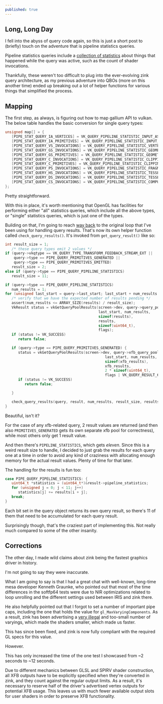 ```yaml
---
published: true
---
```

## Long, Long Day

I fell into the abyss of query code again, so this is just a short post to (briefly) touch on the adventure that is pipeline statistics queries.

Pipeline statistics queries include a [collection of statistics](https://www.khronos.org/registry/vulkan/specs/1.2-extensions/man/html/VkQueryPipelineStatisticFlagBits.html) about things that happened while the query was active, such as the count of shader invocations.

Thankfully, these weren't too difficult to plug into the ever-evolving zink query architecture, as my previous adventure into QBOs (more on this another time) ended up breaking out a lot of helper functions for various things that simplified the process.

## Mapping
The first step, as always, is figuring out how to map gallium API to vulkan. The below table handles the basic conversion for single query types:
```c
unsigned map[] = {
   [PIPE_STAT_QUERY_IA_VERTICES] = VK_QUERY_PIPELINE_STATISTIC_INPUT_ASSEMBLY_VERTICES_BIT,
   [PIPE_STAT_QUERY_IA_PRIMITIVES] = VK_QUERY_PIPELINE_STATISTIC_INPUT_ASSEMBLY_PRIMITIVES_BIT,
   [PIPE_STAT_QUERY_VS_INVOCATIONS] = VK_QUERY_PIPELINE_STATISTIC_VERTEX_SHADER_INVOCATIONS_BIT,
   [PIPE_STAT_QUERY_GS_INVOCATIONS] = VK_QUERY_PIPELINE_STATISTIC_GEOMETRY_SHADER_INVOCATIONS_BIT,
   [PIPE_STAT_QUERY_GS_PRIMITIVES] = VK_QUERY_PIPELINE_STATISTIC_GEOMETRY_SHADER_PRIMITIVES_BIT,
   [PIPE_STAT_QUERY_C_INVOCATIONS] = VK_QUERY_PIPELINE_STATISTIC_CLIPPING_INVOCATIONS_BIT,
   [PIPE_STAT_QUERY_C_PRIMITIVES] = VK_QUERY_PIPELINE_STATISTIC_CLIPPING_PRIMITIVES_BIT,
   [PIPE_STAT_QUERY_PS_INVOCATIONS] = VK_QUERY_PIPELINE_STATISTIC_FRAGMENT_SHADER_INVOCATIONS_BIT,
   [PIPE_STAT_QUERY_HS_INVOCATIONS] = VK_QUERY_PIPELINE_STATISTIC_TESSELLATION_CONTROL_SHADER_PATCHES_BIT,
   [PIPE_STAT_QUERY_DS_INVOCATIONS] = VK_QUERY_PIPELINE_STATISTIC_TESSELLATION_EVALUATION_SHADER_INVOCATIONS_BIT,
   [PIPE_STAT_QUERY_CS_INVOCATIONS] = VK_QUERY_PIPELINE_STATISTIC_COMPUTE_SHADER_INVOCATIONS_BIT
};
```
Pretty straightforward.

With this in place, it's worth mentioning that OpenGL has facilities for performing either "all" statistics queries, which include all the above types, or "single" statistics queries, which is just one of the types.

Building on that, I'm going to reach [way back]({{site.url}}/querying-xfb) to the original loop that I've been using for handling query results. That's now its own helper function called `check_query_results()`. It's invoked from `get_query_result()` like so:
```c
int result_size = 1;
   /* these query types emit 2 values */
if (query->vkqtype == VK_QUERY_TYPE_TRANSFORM_FEEDBACK_STREAM_EXT ||
    query->type == PIPE_QUERY_PRIMITIVES_GENERATED ||
    query->type == PIPE_QUERY_PRIMITIVES_EMITTED)
   result_size = 2;
else if (query->type == PIPE_QUERY_PIPELINE_STATISTICS)
   result_size = 11;

if (query->type == PIPE_QUERY_PIPELINE_STATISTICS)
   num_results = 1;
for (unsigned last_start = query->last_start; last_start + num_results <= query->curr_query; last_start++) {
   /* verify that we have the expected number of results pending */
   assert(num_results <= ARRAY_SIZE(results) / result_size);
   VkResult status = vkGetQueryPoolResults(screen->dev, query->query_pool,
                                           last_start, num_results,
                                           sizeof(results),
                                           results,
                                           sizeof(uint64_t),
                                           flags);
   if (status != VK_SUCCESS)
      return false;

   if (query->type == PIPE_QUERY_PRIMITIVES_GENERATED) {
      status = vkGetQueryPoolResults(screen->dev, query->xfb_query_pool[0],
                                              last_start, num_results,
                                              sizeof(xfb_results),
                                              xfb_results,
                                              2 * sizeof(uint64_t),
                                              flags | VK_QUERY_RESULT_64_BIT);
      if (status != VK_SUCCESS)
         return false;

   }

   check_query_results(query, result, num_results, result_size, results, xfb_results);
}
```
Beautiful, isn't it?

For the case of any xfb-related query, 2 result values are returned (and then also `PRIMITIVES_GENERATED` gets its own separate xfb pool for correctness), while most others only get 1 result value.

And then there's `PIPELINE_STATISTICS`, which gets *eleven*. Since this is a weird result size to handle, I decided to just grab the results for each query one at a time in order to avoid any kind of craziness with allocating enough memory for the actual result values. Plenty of time for that later.

The handling for the results is fun too:
```c
case PIPE_QUERY_PIPELINE_STATISTICS: {
   uint64_t *statistics = (uint64_t*)&result->pipeline_statistics;
   for (unsigned j = 0; j < 11; j++)
      statistics[j] += results[i + j];
   break;
}
```
Each bit set in the query object returns its own query result, so there's 11 of them that need to be accumulated for each query result.

Surprisingly though, that's the craziest part of implementing this. Not really much compared to some of the other insanity.

## Corrections
The other day, I made wild claims about zink being the fastest graphics driver in history.

I'm not going to say they were inaccurate.

What I am going to say is that I had a great chat with well-known, long-time mesa developer Kenneth Graunke, who pointed out that most of the time differences in the softfp64 tests were due to NIR optimizations related to loop unrolling and the different settings used between IRIS and zink there.

He also helpfully pointed out that I forgot to set a number of important pipe caps, including the one that holds the value for `gl_MaxVaryingComponents`. As a result, zink has been advertising a [very illegal](https://www.youtube.com/watch?v=I7Tps0M-l64&hd=1) and too-small number of varyings, which made the shaders smaller, which made us faster.

This has since been fixed, and zink is now fully compliant with the required GL specs for this value.

However.

This has only increased the time of the one test I showcased from ~2 seconds to ~12 seconds.

Due to different mechanics between GLSL and SPIRV shader construction, all XFB outputs have to be explicitly specified when they're converted in zink, and they count against the regular output limits. As a result, it's necessary to reserve half of the driver's advertised vertex outputs for potential XFB usage. This leaves us with much fewer available output slots for user shaders in order to preserve XFB functionality.
